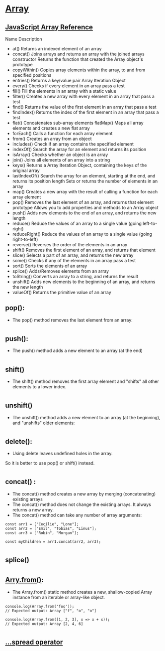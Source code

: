 # [Array](https://www.w3schools.com/js/js_arrays.asp)

 ## [JavaScript Array Reference]( https://www.w3schools.com/jsref/jsref_obj_array.asp)

Name	Description
* at()	Returns an indexed element of an array
* concat()	Joins arrays and returns an array with the joined arrays
constructor	Returns the function that created the Array object's prototype
* copyWithin()	Copies array elements within the array, to and from specified positions
* entries()	Returns a key/value pair Array Iteration Object
* every()	Checks if every element in an array pass a test
* fill()	Fill the elements in an array with a static value
* filter()	Creates a new array with every element in an array that pass a test
* find()	Returns the value of the first element in an array that pass a test
* findIndex()	Returns the index of the first element in an array that pass a test
* flat()	Concatenates sub-array elements
flatMap()	Maps all array elements and creates a new flat array
* forEach()	Calls a function for each array element
* from()	Creates an array from an object
* includes()	Check if an array contains the specified element
* indexOf()	Search the array for an element and returns its position
* isArray()	Checks whether an object is an array
* join()	Joins all elements of an array into a string
* keys()	Returns a Array Iteration Object, containing the keys of the original array
* lastIndexOf()	Search the array for an element, starting at the end, and returns its position
length	Sets or returns the number of elements in an array
* map()	Creates a new array with the result of calling a function for each array element
* pop()	Removes the last element of an array, and returns that element
prototype	Allows you to add properties and methods to an Array object
* push()	Adds new elements to the end of an array, and returns the new length
* reduce()	Reduce the values of an array to a single value (going left-to-right)
* reduceRight()	Reduce the values of an array to a single value (going right-to-left)
* reverse()	Reverses the order of the elements in an array
* shift()	Removes the first element of an array, and returns that element
* slice()	Selects a part of an array, and returns the new array
* some()	Checks if any of the elements in an array pass a test
* sort()	Sorts the elements of an array
* splice()	Adds/Removes elements from an array
* toString()	Converts an array to a string, and returns the result
* unshift()	Adds new elements to the beginning of an array, and returns the new length
* valueOf()	Returns the primitive value of an array

## pop():
* The pop() method removes the last element from an array:
#
## push():
* The push() method adds a new element to an array (at the end)
#
## shift()
* The shift() method removes the first array element and "shifts" all other elements to a lower index.
#
## unshift()
* The unshift() method adds a new element to an array (at the beginning), and "unshifts" older elements:
#
## delete():
* Using delete leaves undefined holes in the array.

So it is better to use pop() or shift() instead.

#
## concat() :
* The concat() method creates a new array by merging (concatenating) existing arrays
* The concat() method does not change the existing arrays. It always returns a new array.
* The concat() method can take any number of array arguments:
```
const arr1 = ["Cecilie", "Lone"];
const arr2 = ["Emil", "Tobias", "Linus"];
const arr3 = ["Robin", "Morgan"];

const myChildren = arr1.concat(arr2, arr3);

```
#
## splice()

#
## [Arry.from()](https://developer.mozilla.org/en-US/docs/Web/JavaScript/Reference/Global_Objects/Array/from):
* The Array.from() static method creates a new, shallow-copied Array instance from an iterable or array-like object.

```
console.log(Array.from('foo'));
// Expected output: Array ["f", "o", "o"]

console.log(Array.from([1, 2, 3], x => x + x));
// Expected output: Array [2, 4, 6]
```

#
## [...spread operator]()